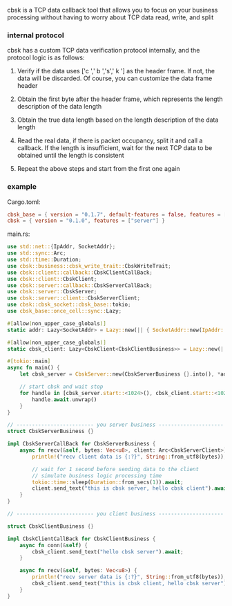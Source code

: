 cbsk is a TCP data callback tool that allows you to focus on your business processing without having to worry about TCP
data read, write, and split

### internal protocol

cbsk has a custom TCP data verification protocol internally, and the protocol logic is as follows:

1. Verify if the data uses ['c ',' b ','s',' k '] as the header frame. If not, the data will be discarded. Of course,
   you can customize the data frame header

2. Obtain the first byte after the header frame, which represents the length description of the data length

3. Obtain the true data length based on the length description of the data length

4. Read the real data, if there is packet occupancy, split it and call a callback. If the length is insufficient, wait
   for the next TCP data to be obtained until the length is consistent

5. Repeat the above steps and start from the first one again

### example

Cargo.toml:

```toml
cbsk_base = { version = "0.1.7", default-features = false, features = ["once_cell"] }
cbsk = { version = "0.1.0", features = ["server"] }
```

main.rs:

```rust
use std::net::{IpAddr, SocketAddr};
use std::sync::Arc;
use std::time::Duration;
use cbsk::business::cbsk_write_trait::CbskWriteTrait;
use cbsk::client::callback::CbskClientCallBack;
use cbsk::client::CbskClient;
use cbsk::server::callback::CbskServerCallBack;
use cbsk::server::CbskServer;
use cbsk::server::client::CbskServerClient;
use cbsk::cbsk_socket::cbsk_base::tokio;
use cbsk_base::once_cell::sync::Lazy;

#[allow(non_upper_case_globals)]
static addr: Lazy<SocketAddr> = Lazy::new(|| { SocketAddr::new(IpAddr::from([127, 0, 0, 1]), 8080) });

#[allow(non_upper_case_globals)]
static cbsk_client: Lazy<CbskClient<CbskClientBusiness>> = Lazy::new(|| { CbskClient::new(CbskClientBusiness {}.into(), *addr) });

#[tokio::main]
async fn main() {
    let cbsk_server = CbskServer::new(CbskServerBusiness {}.into(), *addr);

    // start cbsk and wait stop
    for handle in [cbsk_server.start::<1024>(), cbsk_client.start::<1024>()] {
        handle.await.unwrap()
    }
}

// ------------------------- you server business ---------------------
struct CbskServerBusiness {}

impl CbskServerCallBack for CbskServerBusiness {
    async fn recv(&self, bytes: Vec<u8>, client: Arc<CbskServerClient>) {
        println!("recv client data is {:?}", String::from_utf8(bytes));

        // wait for 1 second before sending data to the client
        // simulate business logic processing time
        tokio::time::sleep(Duration::from_secs(1)).await;
        client.send_text("this is cbsk server, hello cbsk client").await;
    }
}

// ------------------------- you client business ---------------------

struct CbskClientBusiness {}

impl CbskClientCallBack for CbskClientBusiness {
    async fn conn(&self) {
        cbsk_client.send_text("hello cbsk server").await;
    }

    async fn recv(&self, bytes: Vec<u8>) {
        println!("recv server data is {:?}", String::from_utf8(bytes));
        cbsk_client.send_text("this is cbsk client, hello cbsk server").await;
    }
}
```